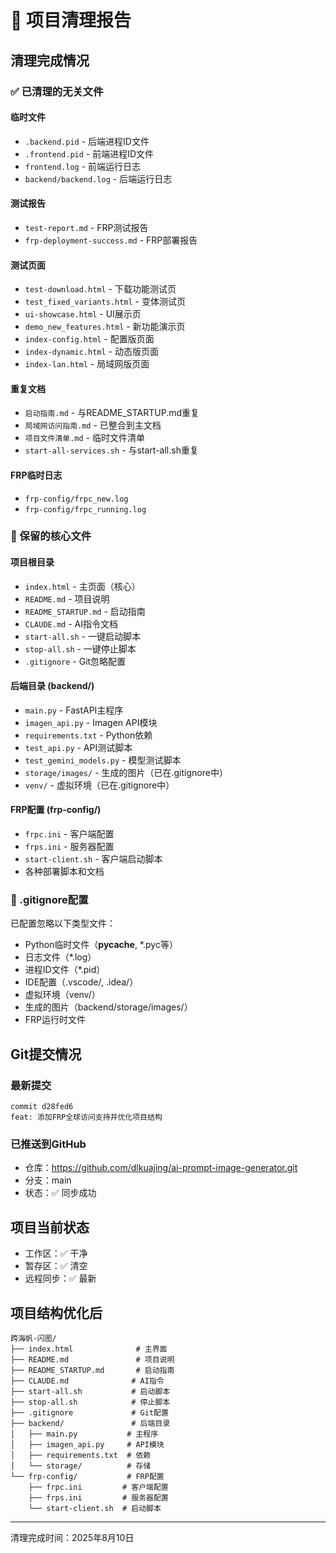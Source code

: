 # 🧹 项目清理报告

## 清理完成情况

### ✅ 已清理的无关文件

#### 临时文件
- `.backend.pid` - 后端进程ID文件
- `.frontend.pid` - 前端进程ID文件
- `frontend.log` - 前端运行日志
- `backend/backend.log` - 后端运行日志

#### 测试报告
- `test-report.md` - FRP测试报告
- `frp-deployment-success.md` - FRP部署报告

#### 测试页面
- `test-download.html` - 下载功能测试页
- `test_fixed_variants.html` - 变体测试页
- `ui-showcase.html` - UI展示页
- `demo_new_features.html` - 新功能演示页
- `index-config.html` - 配置版页面
- `index-dynamic.html` - 动态版页面
- `index-lan.html` - 局域网版页面

#### 重复文档
- `启动指南.md` - 与README_STARTUP.md重复
- `局域网访问指南.md` - 已整合到主文档
- `项目文件清单.md` - 临时文件清单
- `start-all-services.sh` - 与start-all.sh重复

#### FRP临时日志
- `frp-config/frpc_new.log`
- `frp-config/frpc_running.log`

### 📁 保留的核心文件

#### 项目根目录
- `index.html` - 主页面（核心）
- `README.md` - 项目说明
- `README_STARTUP.md` - 启动指南
- `CLAUDE.md` - AI指令文档
- `start-all.sh` - 一键启动脚本
- `stop-all.sh` - 一键停止脚本
- `.gitignore` - Git忽略配置

#### 后端目录 (backend/)
- `main.py` - FastAPI主程序
- `imagen_api.py` - Imagen API模块
- `requirements.txt` - Python依赖
- `test_api.py` - API测试脚本
- `test_gemini_models.py` - 模型测试脚本
- `storage/images/` - 生成的图片（已在.gitignore中）
- `venv/` - 虚拟环境（已在.gitignore中）

#### FRP配置 (frp-config/)
- `frpc.ini` - 客户端配置
- `frps.ini` - 服务器配置
- `start-client.sh` - 客户端启动脚本
- 各种部署脚本和文档

### 🔐 .gitignore配置

已配置忽略以下类型文件：
- Python临时文件（__pycache__, *.pyc等）
- 日志文件（*.log）
- 进程ID文件（*.pid）
- IDE配置（.vscode/, .idea/）
- 虚拟环境（venv/）
- 生成的图片（backend/storage/images/）
- FRP运行时文件

## Git提交情况

### 最新提交
```
commit d28fed6
feat: 添加FRP全球访问支持并优化项目结构
```

### 已推送到GitHub
- 仓库：https://github.com/dlkuajing/ai-prompt-image-generator.git
- 分支：main
- 状态：✅ 同步成功

## 项目当前状态

- 工作区：✅ 干净
- 暂存区：✅ 清空
- 远程同步：✅ 最新

## 项目结构优化后

```
跨海帆-闪图/
├── index.html              # 主界面
├── README.md               # 项目说明
├── README_STARTUP.md       # 启动指南
├── CLAUDE.md              # AI指令
├── start-all.sh           # 启动脚本
├── stop-all.sh            # 停止脚本
├── .gitignore             # Git配置
├── backend/               # 后端目录
│   ├── main.py           # 主程序
│   ├── imagen_api.py     # API模块
│   ├── requirements.txt  # 依赖
│   └── storage/          # 存储
└── frp-config/           # FRP配置
    ├── frpc.ini         # 客户端配置
    ├── frps.ini         # 服务器配置
    └── start-client.sh  # 启动脚本
```

---
清理完成时间：2025年8月10日